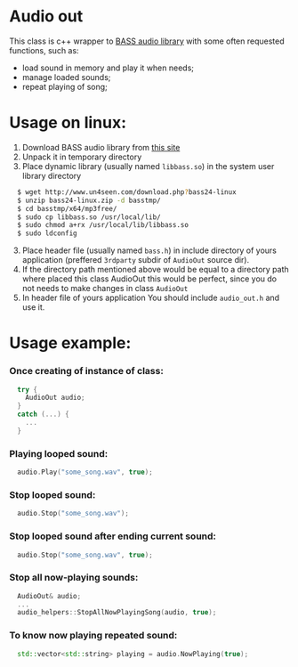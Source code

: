 # Audio out

This class is c++ wrapper to [BASS audio library](https://www.un4seen.com) with some often requested functions, such as:
* load sound in memory and play it when needs;
* manage loaded sounds;
* repeat playing of song;

# Usage on linux:

1. Download BASS audio library from [this site](http://www.un4seen.com/download.php?bass24-linux)
2. Unpack it in temporary directory
3. Place dynamic library (usually named `libbass.so`) in the system user library directory

```bash
  $ wget http://www.un4seen.com/download.php?bass24-linux
  $ unzip bass24-linux.zip -d basstmp/
  $ cd basstmp/x64/mp3free/
  $ sudo cp libbass.so /usr/local/lib/
  $ sudo chmod a+rx /usr/local/lib/libbass.so 
  $ sudo ldconfig
```

3. Place header file (usually named `bass.h`) in include directory of yours application (preffered `3rdparty` subdir of `AudioOut` source dir).
4. If the directory path mentioned above would be equal to a directory path where placed this class AudioOut this would be perfect, since you do not needs to make changes in class `AudioOut`
5. In header file of yours application You should include `audio_out.h` and use it.

# Usage example:

### Once creating of instance of class:
```c++
  try {
    AudioOut audio;
  }
  catch (...) {
    ...
  }
```

### Playing looped sound: 
```c++
  audio.Play("some_song.wav", true);
```

### Stop looped sound:
```c++
  audio.Stop("some_song.wav"); 
```

### Stop looped sound after ending current sound:
```c++
  audio.Stop("some_song.wav", true);
```

### Stop all now-playing sounds:
```c++
  AudioOut& audio;
  ...
  audio_helpers::StopAllNowPlayingSong(audio, true);
```

### To know now playing repeated sound:
```c++
  std::vector<std::string> playing = audio.NowPlaying(true);
```
